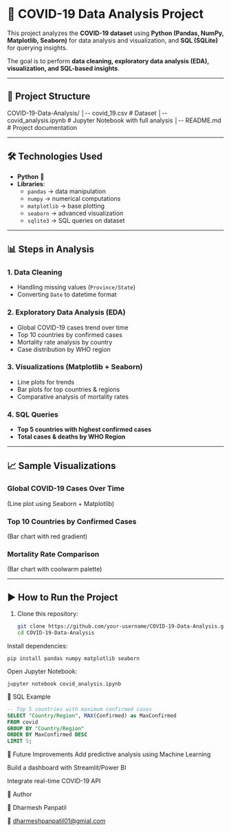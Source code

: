 # 🦠 COVID-19 Data Analysis Project

This project analyzes the **COVID-19 dataset** using **Python (Pandas, NumPy, Matplotlib, Seaborn)** for data analysis and visualization, and **SQL (SQLite)** for querying insights.  

The goal is to perform **data cleaning, exploratory data analysis (EDA), visualization, and SQL-based insights**.

---

## 📂 Project Structure
COVID-19-Data-Analysis/
│-- covid_19.csv # Dataset
│-- covid_analysis.ipynb # Jupyter Notebook with full analysis
│-- README.md # Project documentation

---

## 🛠️ Technologies Used
- **Python** 🐍  
- **Libraries**:  
  - `pandas` → data manipulation  
  - `numpy` → numerical computations  
  - `matplotlib` → base plotting  
  - `seaborn` → advanced visualization  
  - `sqlite3` → SQL queries on dataset  

---

## 📊 Steps in Analysis

### 1. Data Cleaning
- Handling missing values (`Province/State`)  
- Converting `Date` to datetime format  

### 2. Exploratory Data Analysis (EDA)
- Global COVID-19 cases trend over time  
- Top 10 countries by confirmed cases  
- Mortality rate analysis by country  
- Case distribution by WHO region  

### 3. Visualizations (Matplotlib + Seaborn)
- Line plots for trends  
- Bar plots for top countries & regions  
- Comparative analysis of mortality rates  

### 4. SQL Queries
- **Top 5 countries with highest confirmed cases**  
- **Total cases & deaths by WHO Region**  

---

## 📈 Sample Visualizations

### Global COVID-19 Cases Over Time
(Line plot using Seaborn + Matplotlib)  

### Top 10 Countries by Confirmed Cases
(Bar chart with red gradient)  

### Mortality Rate Comparison
(Bar chart with coolwarm palette)  

---

## ▶️ How to Run the Project
1. Clone this repository:
   ```bash
   git clone https://github.com/your-username/COVID-19-Data-Analysis.git
   cd COVID-19-Data-Analysis
   ```
Install dependencies:
```
pip install pandas numpy matplotlib seaborn
```
Open Jupyter Notebook:
```
jupyter notebook covid_analysis.ipynb
```
📝 SQL Example
```sql
-- Top 5 countries with maximum confirmed cases
SELECT "Country/Region", MAX(Confirmed) as MaxConfirmed
FROM covid
GROUP BY "Country/Region"
ORDER BY MaxConfirmed DESC
LIMIT 5;
```
📌 Future Improvements
Add predictive analysis using Machine Learning

Build a dashboard with Streamlit/Power BI

Integrate real-time COVID-19 API


📝 Author

👤 Dharmesh Panpatil

📧 dharmeshpanpatil01@gmial.com
